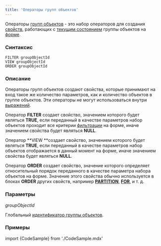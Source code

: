 ```yaml
---
title: 'Операторы групп объектов'
---
```


Операторы [групп объектов](Form_structure.md) - это набор операторов для создания [свойств](Properties.md), работающих с [текущим состоянием](Object_group_operations.md) группы объектов на [форме](Forms.md).

### Синтаксис

    FILTER groupObjectId
    VIEW groupObjectId
    ORDER groupObjectId

### Описание

Операторы групп объектов создают свойства, которые принимают на вход такое же количество параметров, как и количество объектов в группе объектов. Эти операторы не могут использоваться внутри [выражений](Expression.md).

Оператор **FILTER** создает свойство, значением которого будет являться **TRUE**, если переданный в качестве параметров набор объектов проходит все критерии [фильтрации](Form_structure.md#filters) на форме, иначе значением свойства будет являться **NULL**.

Оператор **VIEW **создает свойство, значением которого будет являться **TRUE**, если переданный в качестве параметров набор объектов отображается в данный момент на форме, иначе значением свойства будет являться **NULL**.

Оператор **ORDER** создает свойство, значение которого определяет относительный порядок переданного в качестве параметра набора объектов на форме. Значение этого свойства обычно используется в блоках **ORDER** других свойств, например **[PARTITION](PARTITION_operator.md)**, **[FOR](FOR_operator.md)**, и т. д.

### Параметры

*groupObjectId*

Глобальный [идентификатор группы объектов](IDs.md#groupobjectid-broken).

### Примеры


import {CodeSample} from './CodeSample.mdx'

<CodeSample url="https://ru-documentation.lsfusion.org/sample?file=OperatorPropertySample&block=groupobject"/>

